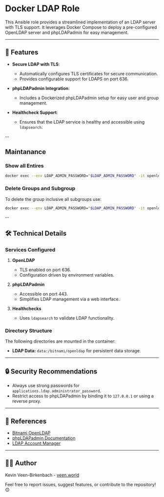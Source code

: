# Docker LDAP Role

This Ansible role provides a streamlined implementation of an LDAP server with TLS support. It leverages Docker Compose to deploy a pre-configured OpenLDAP server and phpLDAPadmin for easy management.

---

## 🚀 **Features**

- **Secure LDAP with TLS**:
  - Automatically configures TLS certificates for secure communication.
  - Provides configurable support for LDAPS on port 636.

- **phpLDAPadmin Integration**:
  - Includes a Dockerized phpLDAPadmin setup for easy user and group management.

- **Healthcheck Support**:
  - Ensures that the LDAP service is healthy and accessible using `ldapsearch`.

--
## Maintanance
### Show all Entires
```bash 
docker exec --env LDAP_ADMIN_PASSWORD="$LDAP_ADMIN_PASSWORD" -it openldap bash -c "ldapsearch -LLL -o ldif-wrap=no -x -D 'cn=administrator,dc=veen,dc=world' -w \"\$LDAP_ADMIN_PASSWORD\" -b 'dc=veen,dc=world'";
```

### Delete Groups and Subgroup
To delete the group inclusive all subgroups use:
```bash
docker exec --env LDAP_ADMIN_PASSWORD="$LDAP_ADMIN_PASSWORD" -it openldap bash -c "ldapsearch -LLL -o ldif-wrap=no -x -D 'cn=administrator,dc=veen,dc=world' -w \"\$LDAP_ADMIN_PASSWORD\" -b 'ou=applications,ou=groups,dc=veen,dc=world' dn | sed -n 's/^dn: //p' | tac | while read -r dn; do echo \"Deleting \$dn\"; ldapdelete -x -D 'cn=administrator,dc=veen,dc=world' -w \"\$LDAP_ADMIN_PASSWORD\" \"\$dn\"; done"

```

--

## 🛠️ **Technical Details**

### **Services Configured**

1. **OpenLDAP**
   - TLS enabled on port 636.
   - Configuration driven by environment variables.

2. **phpLDAPadmin**
   - Accessible on port 443.
   - Simplifies LDAP management via a web interface.

3. **Healthchecks**
   - Uses `ldapsearch` to validate LDAP functionality.

### **Directory Structure**

The following directories are mounted in the container:
- **LDAP Data:** `data:/bitnami/openldap` for persistent data storage.

---

## 🔒 **Security Recommendations**
- Always use strong passwords for `applications.ldap.administrator_password`.
- Restrict access to phpLDAPadmin by binding it to `127.0.0.1` or using a reverse proxy.

---

## 📜 **References**
- [Bitnami OpenLDAP](https://hub.docker.com/r/bitnami/openldap)
- [phpLDAPadmin Documentation](https://github.com/leenooks/phpLDAPadmin/wiki/Docker-Container)
- [LDAP Account Manager](https://github.com/LDAPAccountManager/docker)
---


## 👨‍💻 **Author**

Kevin Veen-Birkenbach - [veen.world](https://www.veen.world)

Feel free to report issues, suggest features, or contribute to the repository! 😊